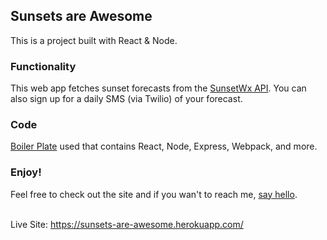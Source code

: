
## Sunsets are Awesome
This is a project built with React & Node. 

### Functionality
This web app fetches sunset forecasts from the [SunsetWx API](https://sunburst.sunsetwx.com/v1/docs/). You can also sign up for a daily SMS (via Twilio) of your forecast. 

### Code
[Boiler Plate](https://github.com/crsandeep/simple-react-full-stack) used that contains React, Node, Express, Webpack, and more.

### Enjoy!
Feel free to check out the site and if you wan't to reach me, [say hello](https://twitter.com/mayerseidman).<br/><br/>

Live Site: https://sunsets-are-awesome.herokuapp.com/


